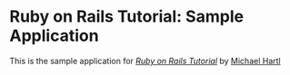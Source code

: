 # Ruby on Rails Tutorial: Sample Application

This is the sample application for [*Ruby on Rails Tutorial*](http://railstutorial.org/) by [Michael Hartl](http://michaelhartl.com/)
